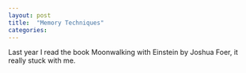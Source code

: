 ```yaml
---
layout: post
title:  "Memory Techniques"
categories: 
---
```


Last year I read the book Moonwalking with Einstein by Joshua Foer, it really stuck with me.